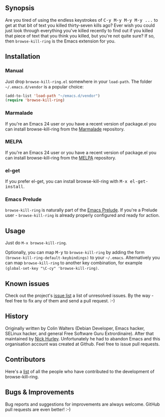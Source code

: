 ## Synopsis

Are you tired of using the endless keystrokes of <kbd>C-y M-y M-y M-y ...</kbd> to get
at that bit of text you killed thirty-seven kills ago? Ever wish you could just
look through everything you've killed recently to find out if you killed that
piece of text that you think you killed, but you're not quite sure? If so, then
`browse-kill-ring` is the Emacs extension for you.

## Installation

### Manual

Just drop `browse-kill-ring.el` somewhere in your `load-path`. The
folder `~/.emacs.d/vendor` is a popular choice:

```lisp
(add-to-list 'load-path "~/emacs.d/vendor")
(require 'browse-kill-ring)
```

### Marmalade

If you're an Emacs 24 user or you have a recent version of package.el
you can install browse-kill-ring from the [Marmalade](http://marmalade-repo.org/) repository.

### MELPA

If you're an Emacs 24 user or you have a recent version of package.el
you can install browse-kill-ring from the [MELPA](http://melpa.milkbox.net/) repository.

### el-get

If you prefer el-get, you can install browse-kill-ring with <kbd>M-x el-get-install</kbd>.

### Emacs Prelude

`browse-kill-ring` is naturally part of the
[Emacs Prelude](https://github.com/bbatsov/prelude). If you're a Prelude
user - `browse-kill-ring` is already properly configured and ready for
action.

## Usage

Just do `M-x browse-kill-ring`.

Optionally, you can map <kbd>M-y</kbd> to `browse-kill-ring` by adding the form
`(browse-kill-ring-default-keybindings)` to your `~/.emacs`.
Alternatively you can map `browse-kill-ring` to another key combination,
for example `(global-set-key "\C-cy" 'browse-kill-ring)`.

## Known issues

Check out the project's
[issue list](https://github.com/browse-kill-ring/browse-kill-ring/issues?sort=created&direction=desc&state=open)
a list of unresolved issues. By the way - feel free to fix any of them
and send a pull request. :-)

## History

Originally written by Colin Walters (Debian Developer, Emacs hacker, SELinux
hacker, and general Free Software Guru Extrordinaire). After that maintained
by [Nick Hurley](https://github.com/todesschaf). Unfortunately he had to abandon Emacs and this organisation
account was created at Github. Feel free to issue pull requests.

## Contributors

Here's a [list](https://github.com/browse-kill-ring/browse-kill-ring/contributors) of all the people who have contributed to the
development of browse-kill-ring.

## Bugs & Improvements

Bug reports and suggestions for improvements are always
welcome. GitHub pull requests are even better! :-)
